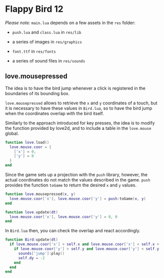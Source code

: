 # Flappy Bird 12

_Please note:_ `main.lua` depends on a few assets in the `res` folder:

- `push.lua` and `class.lua` in `res/lib`

- a series of images in `res/graphics`

- `font.ttf` in `res/fonts`

- a series of sound files in `res/sounds`

## love.mousepressed

The idea is to have the bird jump whenever a click is registered in the boundaries of its bounding box.

`love.mousepressed` allows to retrieve the `x` and `y` coordinates of a touch, but it is necessary to have these values in `Bird.lua`, so to have the bird jump when the coordinates overlap with the bird itself.

Similarly to the approach introduced for key presses, the idea is to modify the function provided by love2d, and to include a table in the `love.mouse` global.

```lua
function love.load()
  love.mouse.coor = {
    ['x'] = 0,
    ['y'] = 0
  }
end
```

Since the game sets up a projection with the `push` library, however, the actual coordinates do not match the values described in the game. `push` provides the function `toGame` to return the desired `x` and `y` values.

```lua
function love.mousepressed(x, y)
  love.mouse.coor['x'], love.mouse.coor['y'] = push:toGame(x, y)
end

function love.update(dt)
  love.mouse.coor['x'], love.mouse.coor['y'] = 0, 0
end
```

In `Bird.lua` then, you can check the overlap and react accordingly.

```lua
function Bird:update(dt)
  if love.mouse.coor['x'] > self.x and love.mouse.coor['x'] < self.x + self.width then
    if love.mouse.coor['y'] > self.y and love.mouse.coor['y'] < self.y + self.height then
      sounds['jump']:play()
      self.dy = -2
    end
  end
end
```
